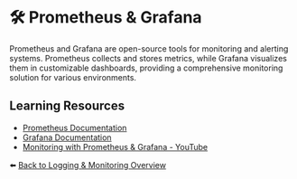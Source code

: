 # 🛠️ Prometheus & Grafana

Prometheus and Grafana are open-source tools for monitoring and alerting systems. Prometheus collects and stores metrics, while Grafana visualizes them in customizable dashboards, providing a comprehensive monitoring solution for various environments.

## Learning Resources
- [Prometheus Documentation](https://prometheus.io/docs/introduction/overview/)
- [Grafana Documentation](https://grafana.com/docs/grafana/latest/)
- [Monitoring with Prometheus & Grafana - YouTube](https://www.youtube.com/watch?v=co3f8HcyIZs)

⬅️ [Back to Logging & Monitoring Overview](../../README.md#-logging--monitoring)

